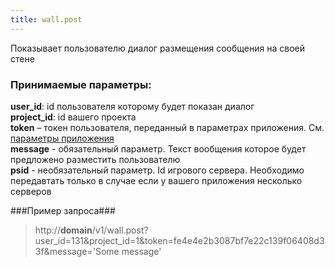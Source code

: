```yaml
---
title: wall.post
---
```

Показывает пользователю диалог размещения сообщения на своей стене

### Принимаемые параметры: ###

**user_id**: id пользователя которому будет показан диалог<br>
**project_id**: id вашего проекта<br>
**token** – токен пользователя, переданный в параметрах приложения. См. [параметры приложения](/app)<br>
**message** - обязательный параметр. Текст вообщения которое будет предложено разместить пользователю<br/>
**psid** - необязательный параметр. Id игрового сервера. Необходимо передавтать только в случае если у вашего приложения несколько серверов

###Пример запроса###

> http://**domain**/v1/wall.post?user_id=131&project_id=1&token=fe4e4e2b3087bf7e22c139f06408d33f&message='Some message'
